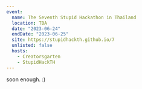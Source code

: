 ```yaml
---
event:
  name: The Seventh Stupid Hackathon in Thailand
  location: TBA
  date: "2023-06-24"
  endDate: "2023-06-25"
  site: https://stupidhackth.github.io/7
  unlisted: false
  hosts:
    - Creatorsgarten
    - StupidHackTH
---
```


soon enough. :)
